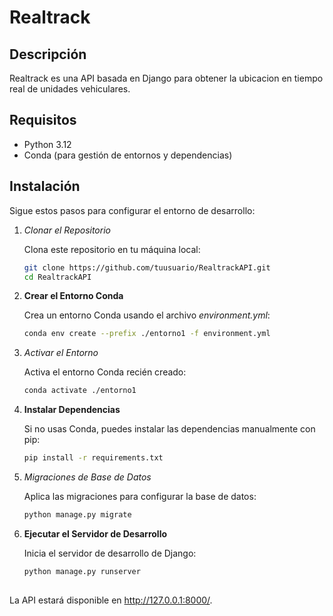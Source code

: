# Realtrack

## Descripción
 
Realtrack es una API basada en Django para obtener la ubicacion en tiempo real de unidades vehiculares.    

## Requisitos

- Python 3.12
- Conda (para gestión de entornos y dependencias)

## Instalación

Sigue estos pasos para configurar el entorno de desarrollo:

1. *Clonar el Repositorio*

   Clona este repositorio en tu máquina local:

   ```bash
   git clone https://github.com/tuusuario/RealtrackAPI.git
   cd RealtrackAPI

2. **Crear el Entorno Conda**

   Crea un entorno Conda usando el archivo *environment.yml*:

   ```bash
   conda env create --prefix ./entorno1 -f environment.yml

3. *Activar el Entorno*

   Activa el entorno Conda recién creado:

   ```bash
   conda activate ./entorno1

4. **Instalar Dependencias**

   Si no usas Conda, puedes instalar las dependencias manualmente con pip:

   ```bash
   pip install -r requirements.txt

5. *Migraciones de Base de Datos*

   Aplica las migraciones para configurar la base de datos:

   ```bash
   python manage.py migrate

6. **Ejecutar el Servidor de Desarrollo**

   Inicia el servidor de desarrollo de Django:

   ```bash
   python manage.py runserver
  
  La API estará disponible en http://127.0.0.1:8000/.
